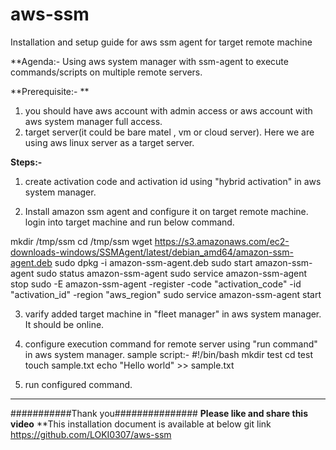 # aws-ssm
Installation and setup guide for aws ssm agent for target remote machine

**Agenda:- Using aws system manager with ssm-agent to execute commands/scripts on multiple remote servers.

**Prerequisite:- **
1) you should have aws account with admin access or aws account with aws system manager full access.
2) target server(it could be bare matel , vm or cloud server). Here we are using aws linux server as a target server.

**Steps:-**
1) create activation code and activation id using "hybrid activation" in aws system manager.

2) Install amazon ssm agent and configure it on target remote machine. login into target machine and run below command.

mkdir /tmp/ssm
cd /tmp/ssm
wget https://s3.amazonaws.com/ec2-downloads-windows/SSMAgent/latest/debian_amd64/amazon-ssm-agent.deb
sudo dpkg -i amazon-ssm-agent.deb
sudo start amazon-ssm-agent
sudo status amazon-ssm-agent
sudo service amazon-ssm-agent stop
sudo -E amazon-ssm-agent -register -code "activation_code" -id "activation_id" -region "aws_region" 
sudo service amazon-ssm-agent start

3) varify added target machine in "fleet manager" in aws system manager. It should be online.

4) configure execution command for remote server using "run command" in aws system manager.
sample script:-
#!/bin/bash
mkdir test
cd test
touch sample.txt
echo "Hello world" >> sample.txt

5) run configured command.
-------------------------------------------------------
###########Thank you###############
**Please like and share this video**
**This installation document is available at below git link
https://github.com/LOKI0307/aws-ssm
